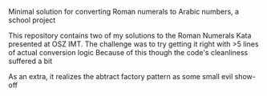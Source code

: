 Minimal solution for converting Roman numerals to Arabic numbers, a school project

This repository contains two of my solutions to the Roman Numerals Kata presented at OSZ IMT.
The challenge was to try getting it right with >5 lines of actual conversion logic
Because of this though the code's cleanliness suffered a bit

As an extra, it realizes the abtract factory pattern as some small evil show-off
